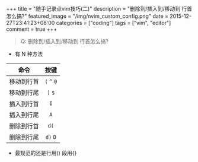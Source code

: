 +++
title = "随手记录点vim技巧(二)"
description = "删除到/插入到/移动到 行首怎么搞?"
featured_image = "/img/nvim_custom_config.png"
date = 2015-12-27T23:41:23+08:00
categories = ["coding"]
tags = ["vim", "editor"]
comment = true
+++

> Q: 删除到/插入到/移动到 行首怎么搞?

<!--more-->

- 有 N 种方法

| 命令       |    按键     |
| ---------- | :---------: |
| 移动到行首 | `(` `^` `0` |
| 移动到行尾 |   `)` `$`   |
| 插入到行首 |     `I`     |
| 插入到行尾 |     `A`     |
| 删除到行首 |    `d(`     |
| 删除到行尾 |  `d)` `D`   |

- 最规范的还是行用() 段用{}
